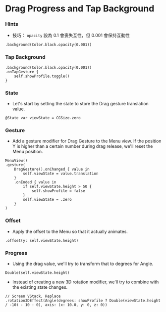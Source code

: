 # Drag Progress and Tap Background

### Hints
- 技巧： `opacity` 設為 0.1 會喪失互性，但 0.001 會保持互動性

```
.background(Color.black.opacity(0.001))
```

### Tap Background
```
.background(Color.black.opacity(0.001))
.onTapGesture {
    self.showProfile.toggle()
}
```

### State 
- Let's start by setting the state to store the Drag gesture translation value.

```
@State var viewState = CGSize.zero

```

### Gesture 
- Add a gesture modifier for Drag Gesture to the Menu view. If the position Y is higher than a certain number during drag release, we'll reset the Menu position.

```
MenuView()
.gesture(
    DragGesture().onChanged { value in
        self.viewState = value.translation
    }
    .onEnded { value in
        if self.viewState.height > 50 {
            self.showProfile = false
        }
        self.viewState = .zero
    }
)
```

### Offset 
- Apply the offset to the Menu so that it actually animates.

```
.offset(y: self.viewState.height)
```

### Progress 
- Using the drag value, we'll try to transform that to degrees for Angle.

```
Double(self.viewState.height)
```
- Instead of creating a new 3D rotation modifier, we'll try to combine with the existing state changes.

```
// Screen VStack, Replace
.rotation3DEffect(Angle(degrees: showProfile ? Double(viewState.height / -10) - 10 : 0), axis: (x: 10.0, y: 0, z: 0))
```
